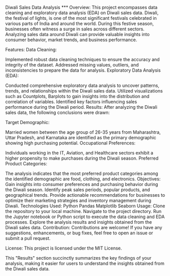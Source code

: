 Diwali Sales Data Analysis
*** Overview:
This project encompasses data cleaning and exploratory data analysis (EDA) on Diwali sales data. Diwali, the festival of lights, is one of the most significant festivals celebrated in various parts of India and around the world. During this festive season, businesses often witness a surge in sales across different sectors. Analyzing sales data around Diwali can provide valuable insights into consumer behavior, market trends, and business performance.

Features:
Data Cleaning:

Implemented robust data cleaning techniques to ensure the accuracy and integrity of the dataset.
Addressed missing values, outliers, and inconsistencies to prepare the data for analysis.
Exploratory Data Analysis (EDA):

Conducted comprehensive exploratory data analysis to uncover patterns, trends, and relationships within the Diwali sales data.
Utilized visualizations such as Countplots, Barplots to gain insights into the distribution and correlation of variables.
Identified key factors influencing sales performance during the Diwali period.
Results:
After analyzing the Diwali sales data, the following conclusions were drawn:

Target Demographic:

Married women between the age group of 26-35 years from Maharashtra, Uttar Pradesh, and Karnataka are identified as the primary demographic showing high purchasing potential.
Occupational Preferences:

Individuals working in the IT, Aviation, and Healthcare sectors exhibit a higher propensity to make purchases during the Diwali season.
Preferred Product Categories:

The analysis indicates that the most preferred product categories among the identified demographic are food, clothing, and electronics.
Objectives:
Gain insights into consumer preferences and purchasing behavior during the Diwali season.
Identify peak sales periods, popular products, and geographical trends.
Provide actionable recommendations for businesses to optimize their marketing strategies and inventory management during Diwali.
Technologies Used:
Python
Pandas
Matplotlib
Seaborn
Usage:
Clone the repository to your local machine.
Navigate to the project directory.
Run the Jupyter notebook or Python script to execute the data cleaning and EDA processes.
Explore the analysis results and insights obtained from the Diwali sales data.
Contribution:
Contributions are welcome! If you have any suggestions, enhancements, or bug fixes, feel free to open an issue or submit a pull request.

License:
This project is licensed under the MIT License.

This "Results" section succinctly summarizes the key findings of your analysis, making it easier for users to understand the insights obtained from the Diwali sales data.
